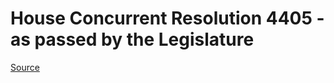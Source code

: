 # House Concurrent Resolution 4405 - as passed by the Legislature

[Source](http://lawfilesext.leg.wa.gov/biennium/2021-22/Xml/Bills/House%20Passed%20Legislature/4405.PL.xml)